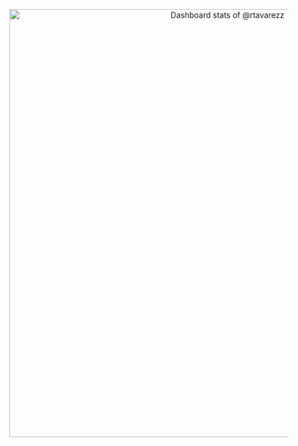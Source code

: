 <!-- GitHub Dashboard Stats via OSS Insight -->

<a href="https://next.ossinsight.io/widgets/official/compose-user-dashboard-stats?user_id=106416799" target="_blank" align="center">
  <picture>
    <source media="(prefers-color-scheme: dark)" srcset="https://next.ossinsight.io/widgets/official/compose-user-dashboard-stats/thumbnail.png?user_id=106416799&image_size=auto&color_scheme=dark" width="771" height="auto">
    <img alt="Dashboard stats of @rtavarezz" src="https://next.ossinsight.io/widgets/official/compose-user-dashboard-stats/thumbnail.png?user_id=106416799&image_size=auto&color_scheme=light" width="771" height="auto">
  </picture>
</a>

<!-- Made with [OSS Insight](https://ossinsight.io/) -->
